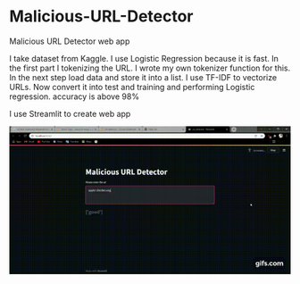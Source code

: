 # Malicious-URL-Detector
Malicious URL Detector web app

I take dataset from Kaggle.
I use Logistic Regression because it is fast. In the first part I tokenizing the URL. I wrote my own tokenizer function for this.
In the next step load data and store it into a list.
I use TF-IDF to vectorize URLs.
Now convert it into test and training and performing Logistic regression.
accuracy is above 98%

I use Streamlit to create web app

![](https://github.com/avanishsingh07/Malicious-URL-Detector/blob/main/w029zX.gif)
